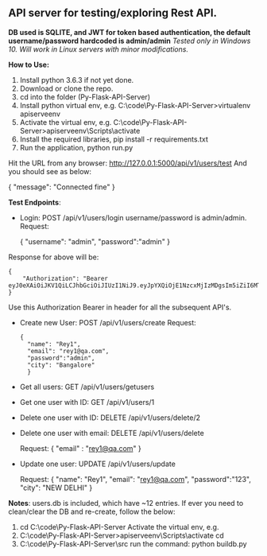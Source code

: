 ## API server for testing/exploring Rest API.

**DB used is SQLITE, and JWT for token based authentication, the default username/password hardcoded is admin/admin**
*Tested only in Windows 10. Will work in Linux servers with minor modifications.*

**How to Use:**
1. Install python 3.6.3 if not yet done.
1. Download or clone the repo.
1. cd into the folder (Py-Flask-API-Server)
1. Install python virtual env, e.g. C:\code\Py-Flask-API-Server>virtualenv apiserveenv
1. Activate the virtual env, e.g. C:\code\Py-Flask-API-Server>apiserveenv\Scripts\activate
1. Install the required libraries, pip install -r requirements.txt
1. Run the application, python run.py

Hit the URL from any browser: http://127.0.0.1:5000/api/v1/users/test
And you should see as below:

{
  "message": "Connected fine"
}

**Test Endpoints**:
* Login: POST /api/v1/users/login
username/password is admin/admin.
Request:

    {
        "username": "admin",
        "password":"admin"
    }

 Response for above will be:

    {
        "Authorization": "Bearer eyJ0eXAiOiJKV1QiLCJhbGciOiJIUzI1NiJ9.eyJpYXQiOjE1NzcxMjIzMDgsIm5iZiI6MTU3NzEyMjMwOCwianRpIjoiMzJhY2NiYjEtNTgwMi00MGE3LWJiZjItNmUyN2QwOGRkMmIzIiwiZXhwIjoxNTc3MjA4NzA4LCJpZGVudGl0eSI6eyJ1c2VybmFtZSI6ImFkbWluIiwicGFzc3dvcmQiOiJhZG1pbiJ9LCJmcmVzaCI6ZmFsc2UsInR5cGUiOiJhY2Nlc3MifQ.aJot1MU5qcB72Gkgp2kJqqRtzysd32BnPbuTV_dSSNw"
    }

Use this Authorization Bearer in header for all the subsequent API's.

* Create new User: POST /api/v1/users/create
Request:

      {
        "name": "Rey1",
        "email": "rey1@qa.com",
        "password":"admin",
        "city": "Bangalore"
        }

* Get all users: GET /api/v1/users/getusers
* Get one user with ID: GET /api/v1/users/1
* Delete one user with ID: DELETE /api/v1/users/delete/2
* Delete one user with email: DELETE /api/v1/users/delete

    Request:
    {
    "email" : "rey1@qa.com"
    }

* Update one user: UPDATE /api/v1/users/update

    Request:
    {
    "name": "Rey1",
    "email": "rey1@qa.com",
    "password":"123",
    "city": "NEW DELHI"
    }

**Notes**:
users.db is included, which have ~12 entries.
If ever you need to clean/clear the DB and re-create, follow the below:

 1. cd C:\code\Py-Flask-API-Server Activate the virtual env, e.g.
 1.  C:\code\Py-Flask-API-Server>apiserveenv\Scripts\activate cd
 1.   C:\code\Py-Flask-API-Server\src run the command: python buildb.py

